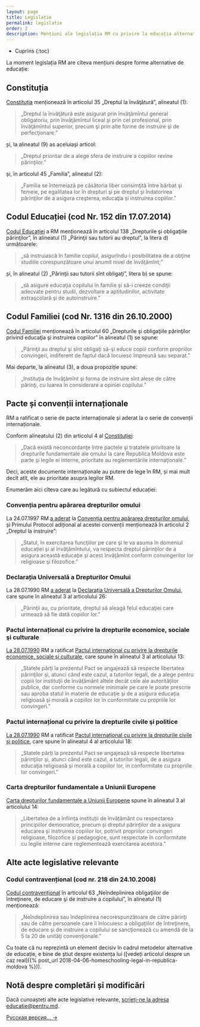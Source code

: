 ```yaml
---
layout: page
title: Legislație
permalink: legislatie
order: 2
description: Mențiuni ale legislația RM cu privire la educația alternativă
---
```


* Cuprins
{:toc}

La moment legislația RM are cîteva mențiuni despre forme alternative de educație:

## Constituția

[Constituția](http://lex.justice.md/md/311496/) menționează în articolul 35
„Dreptul la învăţătură”, alineatul (1):

> „Dreptul la învăţătură este asigurat prin învăţămîntul general obligatoriu,
> prin învăţămîntul liceal şi prin cel profesional, prin învăţămîntul superior,
> precum şi prin alte forme de instruire şi de perfecţionare.”

și, la alineatul (9) as aceluiași articol:

> „Dreptul prioritar de a alege sfera de instruire a copiilor revine
> părinţilor.”

și, în articolul 45 „Familia”, alineatul (2):

> „Familia se întemeiază pe căsătoria liber consimţită între bărbat şi femeie,
> pe egalitatea lor în drepturi şi pe dreptul şi îndatorirea părinţilor de
> a asigura creşterea, educaţia şi instruirea copiilor.”

## Codul Educației (cod Nr. 152 din 17.07.2014)

[Codul Educației](http://lex.justice.md/md/355156/) a RM menționează în
articolul 138 „Drepturile şi obligaţiile părinţilor”, în alineatul (1) „Părinţii
sau tutorii au dreptul”, la litera d) următoarele:

> „să instruiască  în familie copilul, asigurîndu-i posibilitatea de a obţine
> studiile corespunzătoare unui anumit nivel de învăţămînt;”

și, în alineatul (2) „Părinţii sau tutorii sînt obligaţi”, litera b) se spune:

> „să asigure educaţia copilului în familie şi să-i creeze condiţii adecvate
> pentru studii, dezvoltare a  aptitudinilor, activitate extraşcolară şi de
> autoinstruire.”

## Codul Familiei (cod Nr. 1316 din  26.10.2000)

[Codul Familiei](http://lex.justice.md/md/286119/) menționează în articolul 60
„Drepturile şi obligaţiile părinţilor privind educaţia şi instruirea copiilor”
în alineatul (1) se spune:

> „Părinţii au dreptul şi sînt obligaţi să-şi educe copiii conform propriilor
> convingeri, indiferent de faptul dacă locuiesc împreună sau separat.”

Mai departe, la alineatul (3), a doua propoziție spune:

> „Instituţia de învăţămînt şi forma de instruire sînt alese de către părinţi,
> cu luarea în considerare a opiniei copilului.”

## Pacte și convenții internaționale

RM a ratificat o serie de pacte internaționale și aderat la o serie de convenții
internaționale.

Conform alineatului (2) din articolul 4 al
[Constituției](http://lex.justice.md/md/311496/):

> „Dacă există neconcordanţe între pactele şi tratatele privitoare la drepturile
> fundamentale ale omului la care Republica Moldova este parte şi legile ei
> interne, prioritate au reglementările internaţionale.”

Deci, aceste documente internaționale au putere de lege în RM, și mai mult decît
atît, ele au prioritate asupra legilor RM.

Enumerăm aici cîteva care au legătură cu subiectul educației:

### Convenția pentru apărarea drepturilor omului

La 24.07.1997 RM [a aderat](http://lex.justice.md/md/307753/) la [Convenția
pentru apărarea drepturilor omului](http://lex.justice.md/md/285802/), și
Primului Protocol adițional al acestei convenții menționează în articolul
2 „Dreptul la instruire”:

> „Statul, în exercitarea funcţiilor pe care şi le va asuma în domeniul
> educaţiei şi al învăţămîntului, va respecta dreptul părinţilor de a asigura
> această educaţie şi acest învăţămînt conform convingerilor lor religioase şi
> filozofice.”

### Declarația Universală a Drepturilor Omului

La 28.07.1990 RM [a aderat](http://lex.justice.md/md/306843/) la [Declarația
Universală a Drepturilor Omului](http://lex.justice.md/md/356364/), care spune
în alineatul 3 al articolului 26:

> „Părinţii au, cu prioritate, dreptul să aleagă felul educaţiei care urmează să
> fie dată copiilor lor.”

### Pactul internațional cu privire la drepturile economice, sociale şi culturale

[La 28.07.1990](http://lex.justice.md/md/306843/) RM a ratificat [Pactul
internațional cu privire la drepturile economice, sociale şi
culturale](http://lex.justice.md/md/356369/), care spune în alineatul 3 al
articolului 13:

> „Statele părţi la prezentul Pact se angajează să respecte libertatea
> părinţilor şi, atunci când este cazul, a tutorilor legali, de a alege pentru
> copiii lor instituţii de învăţământ altele decât cele ale autorităţilor
> publice, dar conforme cu normele minimale pe care le poate prescrie sau aproba
> statul în materie de educaţie şi de a asigura educaţia religioasă şi morală
> a copiilor lor în conformitate cu propriile lor convingeri.”

### Pactul internațional cu privire la drepturile civile şi politice

[La 28.07.1990](http://lex.justice.md/md/306843/) RM a ratificat [Pactul
internațional cu privire la drepturile civile şi
politice](http://lex.justice.md/md/356337/), care spune în alineatul 4 al
articolului 18:

> „Statele părţi la prezentul Pact se angajează să respecte libertatea
> părinţilor şi, atunci când este cazul, a tutorilor legali, de a asigura
> educaţia religioasă şi morală a copiilor lor, in conformitate cu propriile lor
> convingeri.”

### Carta drepturilor fundamentale a Uniunii Europene

[Carta drepturilor fundamentale a Uniunii
Europene](http://eur-lex.europa.eu/LexUriServ/LexUriServ.do?uri=OJ:C:2010:083:0389:0403:ro:PDF)
spune în alineatul 3 al articolului 14:

> „Libertatea de a înființa instituții de învățământ cu respectarea principiilor
> democratice, precum și dreptul părinților de a asigura educarea și instruirea
> copiilor lor, potrivit propriilor convingeri religioase, filozofice și
> pedagogice, sunt respectate în conformitate cu legile interne care
> reglementează exercitarea acestora.”

## Alte acte legislative relevante

### Codul contravențional (cod nr. 218 din  24.10.2008)

[Codul contravențional](http://lex.justice.md/md/330879/) în articolul 63
„Neîndeplinirea obligaţiilor de întreţinere, de educare şi de instruire
a copilului”, în alineatul (1) menționează:

> „Neîndeplinirea sau îndeplinirea necorespunzătoare de către părinţi sau de
> către persoanele care îi înlocuiesc a obligaţiilor de întreţinere, de educare
> şi de instruire a copilului se sancţionează cu amendă de la 5 la 20 de unităţi
> convenţionale.”

Cu toate că nu reprezintă un element decisiv în cadrul metodelor alternative de
educație, e bine de știut despre existența lui ([vedeți articolul despre un caz
real]({% post_url 2018-04-06-homeschooling-legal-in-republica-moldova %})).

## Notă despre completări și modificări

Dacă cunoașteți alte acte legislative relevante, [scrieți-ne la adresa
educatie@pentru.md](mailto:educatie@pentru.md).

<a href="/законодательство" lang="ru" class="translation-link">Русская версия… →</a>
